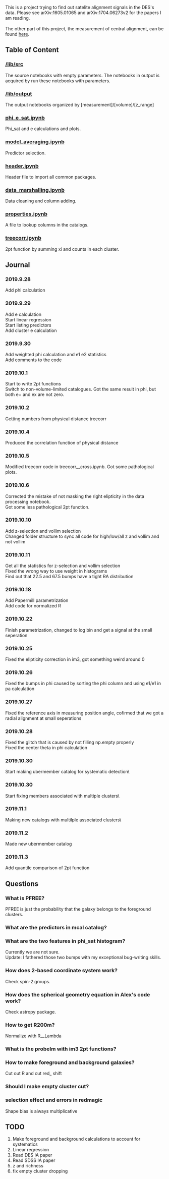 This is a project trying to find out satelite alignment signals in the DES's data. 
Please see arXiv:1605.01065 and arXiv:1704.06273v2 for the papers I am reading. 
<br>
<br>
The other part of this project, the measurement of central alignment, can be found <a href="https://github.com/alduto/intrinsic_alignments">here</a>.

## Table of Content

### <a href="https://github.com/zchvsre/sa/tree/master/lib/src">/lib/src</a>
The source notebooks with empty parameters. The notebooks in output is acquired by run these notebooks with parameters.
### <a href="https://github.com/zchvsre/sa/tree/master/lib/output">/lib/output</a>
The output notebooks organized by [measurement]/[volume]/[z_range]

### <a href="https://github.com/zchvsre/sa/blob/master/lib/src/phi_e_sat.ipynb">phi_e_sat.ipynb</a>
Phi_sat and e calculations and plots.
### <a href="https://github.com/zchvsre/sa/blob/master/lib/model_averaging.ipynb">model_averaging.ipynb</a>
Predictor selection.
### <a href="https://github.com/zchvsre/sa/blob/master/lib/src/header.py"> header.ipynb </a>
Header file to import all common packages.
### <a href="https://github.com/zchvsre/sa/blob/master/lib/src/data_marshalling.ipynb"> data_marshalling.ipynb </a>
Data cleaning and column adding.
### <a href="https://github.com/zchvsre/sa/blob/master/lib/src/properties.ipynb"> properties.ipynb </a>
A file to lookup columns in the catalogs.
### <a href="https://github.com/zchvsre/sa/blob/master/lib/src/treecorr_cross.ipynb"> treecorr.ipynb </a>
2pt function by summing xi and counts in each cluster.
## Journal
### 2019.9.28
Add phi calculation
### 2019.9.29
Add e calculation\
Start linear regression\
Start listing predictors\
Add cluster e calculation
### 2019.9.30
Add weighted phi calculation and e1 e2 statistics\
Add comments to the code
### 2019.10.1
Start to write 2pt functions\
Switch to non-volume-limited catalogues. Got the same result in phi, but both e+ and ex are not zero.
### 2019.10.2
Getting numbers from physical distance treecorr
### 2019.10.4
Produced the correlation function of physical distance
### 2019.10.5
Modified treecorr code in treecorr__cross.ipynb. Got some pathological plots.
### 2019.10.6
Corrected the mistake of not masking the right elipticity in the data processing notebook.\
Got some less pathological 2pt function.
### 2019.10.10
Add z-selection and vollim selection\
Changed folder structure to sync all code for high/low/all z and vollim and not vollim
### 2019.10.11
Get all the statistics for z-selection and vollim selection\
Fixed the wrong way to use weight in histograms\
Find out that 22.5 and 67.5 bumps have a tight RA distribution
### 2019.10.18
Add Papermill parametrization\
Add code for normalized R
### 2019.10.22
Finish parametrization, changed to log bin and get a signal at the small seperation
### 2019.10.25
Fixed the elipticity correction in im3, got something weird around 0
### 2019.10.26
Fixed the bumps in phi caused by sorting the phi column and using e1/e1 in pa calculation
### 2019.10.27
Fixed the reference axis in measuring position angle, cofirmed that we got a radial alignment at small seperations
### 2019.10.28
Fixed the glitch that is caused by not filling np.empty properly\
Fixed the center theta in phi calculation
### 2019.10.30
Start making ubermember catalog for systematic detection\
### 2019.10.30
Start fixing members associated with multiple clusters\
### 2019.11.1
Making new catalogs with multilple associated clusters\
### 2019.11.2
Made new ubermember catalog
### 2019.11.3
Add quantile comparison of 2pt function

## Questions
### What is PFREE?
PFREE is just the probability that the galaxy belongs to the foreground clusters.
### What are the predictors in mcal catalog?

### What are the two features in phi_sat histogram?
Currently we are not sure.\
Update: I fathered those two bumps with my exceptional bug-writing skills.

### How does 2-based coordinate system work?
Check spin-2 groups.

### How does the spherical geometry equation in Alex's code work?
Check astropy package.

### How to get R200m?
Normalize with R__Lambda

### What is the probelm with im3 2pt functions?

### How to make foreground and background galaxies?
Cut out R and cut red_ shift
 
### Should I make empty cluster cut?

### selection effect and errors in redmagic
Shape bias is always multiplicative



## TODO
1. Make foreground and background calculations to account for systematics
2. Linear regression
3. Read DES IA paper
4. Read SDSS IA paper
5. z and richness 
6. fix empty cluster dropping
